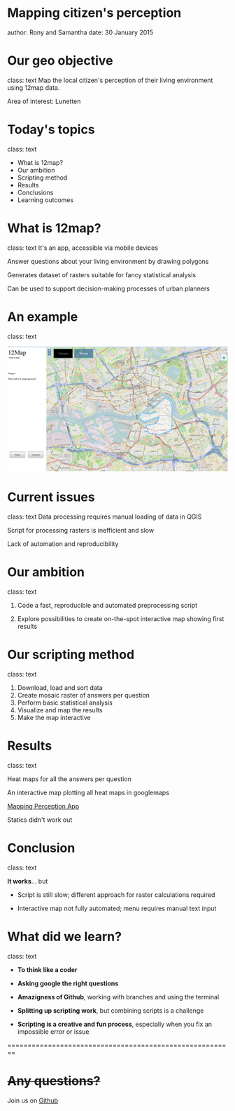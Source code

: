 Mapping citizen's perception
========================================================
author: Rony and Samantha
date: 30 January 2015

Our geo objective
========================================================
class: text
Map the local citizen's perception of their living environment  using 12map data.

Area of interest: Lunetten


Today's topics
========================================================
class: text

- What is 12map?
- Our ambition
- Scripting method
- Results
- Conclusions
- Learning outcomes


What is 12map?
========================================================
class: text
It's an app, accessible via mobile devices

Answer questions about your living environment by drawing polygons

Generates dataset of rasters suitable for fancy statistical analysis

Can be used to support decision-making processes of urban planners


An example
========================================================
class: text

![alt text](map12_example.png)

Current issues
========================================================
class: text
Data processing requires manual loading of data in QGIS

Script for processing rasters is inefficient and slow

Lack of automation and reproducibility

Our ambition
========================================================
class: text
1. Code a fast, reproducible and automated preprocessing script

2. Explore possibilities to create on-the-spot interactive map showing first results

Our scripting method
========================================================
class: text
1. Download, load and sort data
2. Create mosaic raster of answers per question
3. Perform basic statistical analysis
4. Visualize and map the results
5. Make the map interactive

Results
========================================================
class: text

Heat maps for all the answers per question

An interactive map plotting all heat maps in googlemaps

[Mapping Perception App](https://sammartindelc.shinyapps.io/Map-app/)

Statics didn't work out

Conclusion
========================================================
class: text

**It works**... but

- Script is still slow; different approach for raster calculations required

- Interactive map not fully automated; menu requires manual text input


What did we learn?
========================================================
class: text


- **To think like a coder**

- **Asking google the right questions**

- **Amazigness of Github**, working with branches and using the terminal

- **Splitting up scripting work**, but combining scripts is a challenge

- **Scripting is a creative and fun process**, especially when you fix an impossible error or issue

========================================================

~~Any questions?~~  
=


Join us on [Github](https://www.github.com/Gendow/FinalAssignment.git)  
